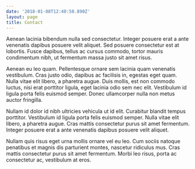 ```yaml
---
date: '2018-01-08T12:40:50.890Z'
layout: page
title: Contact
---
```

Aenean lacinia bibendum nulla sed consectetur. Integer posuere erat a ante venenatis dapibus posuere velit aliquet. Sed posuere consectetur est at lobortis. Fusce dapibus, tellus ac cursus commodo, tortor mauris condimentum nibh, ut fermentum massa justo sit amet risus.

Aenean eu leo quam. Pellentesque ornare sem lacinia quam venenatis vestibulum. Cras justo odio, dapibus ac facilisis in, egestas eget quam. Nulla vitae elit libero, a pharetra augue. Duis mollis, est non commodo luctus, nisi erat porttitor ligula, eget lacinia odio sem nec elit. Vestibulum id ligula porta felis euismod semper. Donec ullamcorper nulla non metus auctor fringilla.

Nullam id dolor id nibh ultricies vehicula ut id elit. Curabitur blandit tempus porttitor. Vestibulum id ligula porta felis euismod semper. Nulla vitae elit libero, a pharetra augue. Cras mattis consectetur purus sit amet fermentum. Integer posuere erat a ante venenatis dapibus posuere velit aliquet.

Nullam quis risus eget urna mollis ornare vel eu leo. Cum sociis natoque penatibus et magnis dis parturient montes, nascetur ridiculus mus. Cras mattis consectetur purus sit amet fermentum. Morbi leo risus, porta ac consectetur ac, vestibulum at eros.